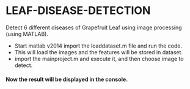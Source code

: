 # LEAF-DISEASE-DETECTION
Detect 6 different diseases of Grapefruit Leaf using image processing (using MATLAB).

- Start matlab v2014 import the loaddataset.m file and run the code. 
- This will load the images and the features will be stored in dataset.
- import the mainproject.m and execute it, and then choose image to detect.

#### Now the result will be displayed in the console.
